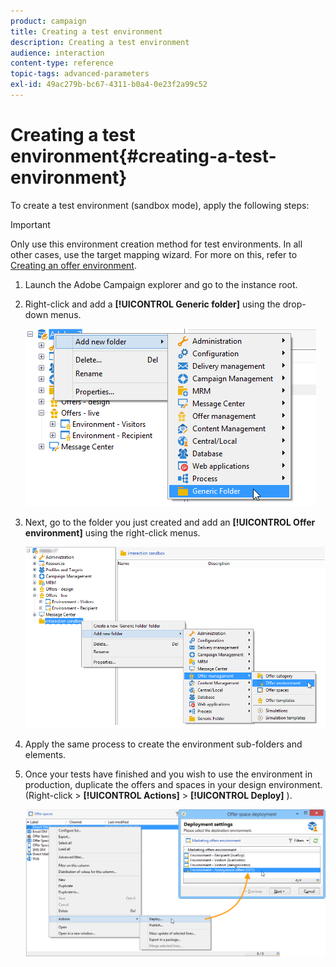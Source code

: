 ```yaml
---
product: campaign
title: Creating a test environment
description: Creating a test environment
audience: interaction
content-type: reference
topic-tags: advanced-parameters
exl-id: 49ac279b-bc67-4311-b0a4-0e23f2a99c52
---
```

# Creating a test environment{#creating-a-test-environment}

To create a test environment (sandbox mode), apply the following steps:

>[!IMPORTANT]
>
>Only use this environment creation method for test environments. In all other cases, use the target mapping wizard. For more on this, refer to [Creating an offer environment](../../interaction/using/live-design-environments.md#creating-an-offer-environment).

1. Launch the Adobe Campaign explorer and go to the instance root.
1. Right-click and add a **[!UICONTROL Generic folder]** using the drop-down menus.

   ![](assets/offer_env_creation_001.png)

1. Next, go to the folder you just created and add an **[!UICONTROL Offer environment]** using the right-click menus.

   ![](assets/offer_env_creation_001bis.png)

1. Apply the same process to create the environment sub-folders and elements. 
1. Once your tests have finished and you wish to use the environment in production, duplicate the offers and spaces in your design environment. (Right-click > **[!UICONTROL Actions]** > **[!UICONTROL Deploy]** ).

   ![](assets/migration_interaction_5.png)
